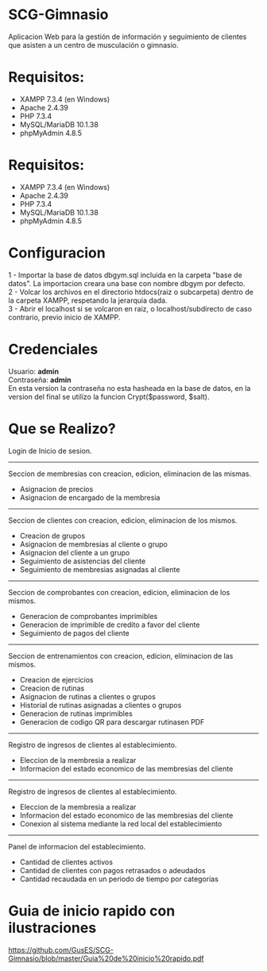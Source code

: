# SCG-Gimnasio
<p>    Aplicacion Web para la gestión de información y seguimiento de clientes que asisten a un centro de musculación o gimnasio.<br/>    </p>

# Requisitos:
<ul>
   <li>XAMPP 7.3.4 (en Windows)</li>
   <li>Apache 2.4.39</li>
   <li>PHP 7.3.4</li>
   <li>MySQL/MariaDB 10.1.38</li>
   <li>phpMyAdmin 4.8.5</li>
 </ul>

# Requisitos:
<ul>
   <li>XAMPP 7.3.4 (en Windows)</li>
   <li>Apache 2.4.39</li>
   <li>PHP 7.3.4</li>
   <li>MySQL/MariaDB 10.1.38</li>
   <li>phpMyAdmin 4.8.5</li>
 </ul>
 
# Configuracion
1 - Importar la base de datos dbgym.sql incluida en la carpeta "base de datos". La importacion creara una base con nombre dbgym por defecto.<br/>
2 - Volcar los archivos en el directorio htdocs(raiz o subcarpeta) dentro de la carpeta XAMPP, respetando la jerarquia dada.<br/>
3 - Abrir el localhost si se volcaron en raiz, o localhost/subdirecto de caso contrario, previo inicio de XAMPP.<br/>

# Credenciales
Usuario:    <b>admin</b> <br />
Contraseña: <b>admin</b> <br/>
En esta version la contraseña no esta hasheada en la base de datos, en la version del final se utilizo la funcion Crypt($password, $salt).

# Que se Realizo?
Login de Inicio de sesion.  <br />
<hr>

Seccion de membresias con creacion, edicion, eliminacion de las mismas. 
<ul>
   <li>Asignacion de precios</li>
   <li>Asignacion de encargado de la membresia</li>   
</ul>
<hr>

Seccion de clientes con creacion, edicion, eliminacion de los mismos. <br />
<ul>
   <li>Creacion de grupos</li>
   <li>Asignacion de membresias al cliente o grupo</li>
   <li>Asignacion del cliente a un grupo</li>
   <li>Seguimiento de asistencias del cliente</li>
   <li>Seguimiento de membresias asignadas al cliente</li>
</ul>
<hr>

Seccion de comprobantes con creacion, edicion, eliminacion de los mismos. <br />
<ul>
   <li>Generacion de comprobantes imprimibles</li>
   <li>Generacion de imprimible de credito a favor del cliente</li>
   <li>Seguimiento de pagos del cliente</li>   
</ul>
<hr>

Seccion de entrenamientos con creacion, edicion, eliminacion de las mismos. <br />
<ul>
   <li>Creacion de ejercicios</li>
   <li>Creacion de rutinas</li>
   <li>Asignacion de rutinas a clientes o grupos</li>   
   <li>Historial de rutinas asignadas a clientes o grupos</li>   
   <li>Generacion de rutinas imprimibles</li>   
   <li>Generacion de codigo QR para descargar rutinasen PDF</li>   
</ul>
<hr>

Registro de ingresos de clientes al establecimiento. <br />
<ul>
   <li>Eleccion de la membresia a realizar</li>
   <li>Informacion del estado economico de las membresias del cliente</li>       
</ul>
<hr>

Registro de ingresos de clientes al establecimiento. <br />
<ul>
   <li>Eleccion de la membresia a realizar</li>
   <li>Informacion del estado economico de las membresias del cliente</li>   
   <li>Conexion al sistema mediante la red local del establecimiento</li>
</ul>
<hr>

Panel de informacion del establecimiento. <br />
<ul>
   <li>Cantidad de clientes activos</li>
    <li>Cantidad de clientes con pagos retrasados o adeudados</li>
    <li>Cantidad recaudada en un periodo de tiempo por categorias</li>
</ul>


# Guia de inicio rapido con ilustraciones
https://github.com/GusES/SCG-Gimnasio/blob/master/Guia%20de%20inicio%20rapido.pdf
